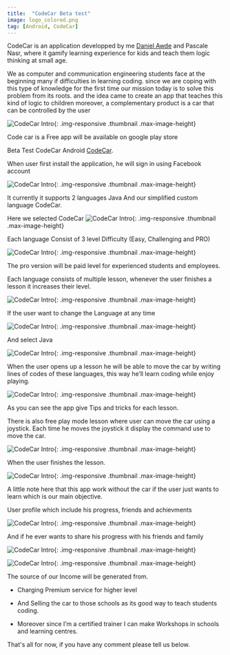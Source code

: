 ```yaml
---
title:  "CodeCar Beta test"
image: logo_colored.png
tag: [Android, CodeCar]
---
```


CodeCar is an application developped by me [Daniel Awde](https://www.facebook.com/daniel.aoude) and Pascale Nasr, where it gamify learning experience for kids and teach them logic thinking at small age.

We as computer and communication engineering students face at the beginning many if difficulties in learning coding. since we are coping with this type of knowledge for the first time our mission today is to solve this problem from its roots. and the idea came to create an app that teaches this kind of logic to children moreover, a complementary product is a car that can be controlled by the user

![CodeCar Intro](/images/introduction/1.png "CodeCar Intro"){: .img-responsive .thumbnail  .max-image-height}

Code car is a Free app will be available on google play store

Beta Test CodeCar Android [CodeCar](https://github.com/danielawde9/CodeCar).

When user first install the application, he will sign in using Facebook account

![CodeCar Intro](/images/introduction/5.png "CodeCar Intro"){: .img-responsive .thumbnail  .max-image-height}

It currently it supports 2 languages Java And our simplified custom language CodeCar.

Here we selected CodeCar
![CodeCar Intro](/images/introduction/3.png "CodeCar Intro"){: .img-responsive .thumbnail  .max-image-height}

Each language Consist of 3 level Difficulty (Easy, Challenging and PRO)

![CodeCar Intro](/images/introduction/4.png "CodeCar Intro"){: .img-responsive .thumbnail  .max-image-height}

The pro version will be paid level for experienced students and employees.

Each language consists of multiple lesson, whenever the user finishes a lesson it increases their level.

![CodeCar Intro](/images/introduction/7.png "CodeCar Intro"){: .img-responsive .thumbnail  .max-image-height}

If the user want to change the Language at any time

![CodeCar Intro](/images/introduction/8.png "CodeCar Intro"){: .img-responsive .thumbnail  .max-image-height}

And select Java

![CodeCar Intro](/images/introduction/9.png "CodeCar Intro"){: .img-responsive .thumbnail  .max-image-height}

When the user opens up a lesson he will be able to move the car by writing lines of codes of these languages, this way he’ll learn coding while enjoy playing.  

![CodeCar Intro](/images/introduction/18.png "CodeCar Intro"){: .img-responsive .thumbnail  .max-image-height}

As you can see the app give Tips and tricks for each lesson.

There is also free play mode lesson where user can move the car using a joystick. Each time he moves the joystick it display the command use to move the car.

![CodeCar Intro](/images/introduction/17.png "CodeCar Intro"){: .img-responsive .thumbnail  .max-image-height}

When the user finishes the lesson.

![CodeCar Intro](/images/introduction/19.png "CodeCar Intro"){: .img-responsive .thumbnail  .max-image-height}

A little note here that this app work without the car if the user just wants to learn which is our main objective.

User profile which include his progress, friends and achievments

![CodeCar Intro](/images/introduction/10.png "CodeCar Intro"){: .img-responsive .thumbnail  .max-image-height}

And if he ever wants to share his progress with his friends and family

![CodeCar Intro](/images/introduction/12.png "CodeCar Intro"){: .img-responsive .thumbnail  .max-image-height}

![CodeCar Intro](/images/introduction/13.png "CodeCar Intro"){: .img-responsive .thumbnail .max-image-height}


The source of our Income will be generated from.

* Charging Premium service for higher level 

* And Selling the car to those schools as its good way to teach students coding.

* Moreover since I’m a certified trainer I can make Workshops in schools and learning centres.


That's all for now, if you have any comment please tell us below.